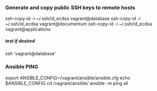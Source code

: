 
### Generate and copy public SSH keys to remote hosts

  ssh-copy-id -i ~/.ssh/id_ecdsa vagrant@database
  ssh-copy-id -i ~/.ssh/id_ecdsa vagrant@documentum
  ssh-copy-id -i ~/.ssh/id_ecdsa vagrant@applications

##### test if desired

  ssh 'vagrant@database'
  
### Ansible PING

  export ANSIBLE_CONFIG=/vagrant/ansible/ansible.cfg
  echo $ANSIBLE_CONFIG
  cd /vagrant/ansible/
  ansible -m ping all
  

